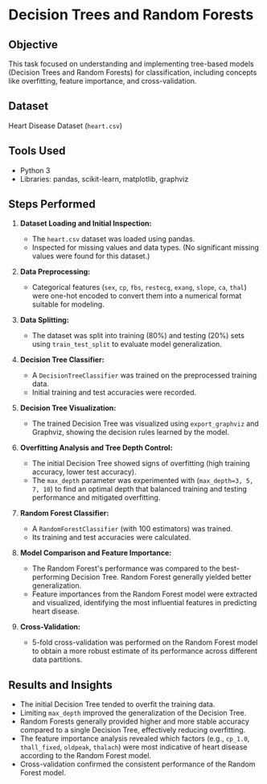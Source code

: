 # Decision Trees and Random Forests

## Objective
This task focused on understanding and implementing tree-based models (Decision Trees and Random Forests) for classification, including concepts like overfitting, feature importance, and cross-validation.
## Dataset
Heart Disease Dataset (`heart.csv`)

## Tools Used
- Python 3
- Libraries: pandas, scikit-learn, matplotlib, graphviz

## Steps Performed

1.  **Dataset Loading and Initial Inspection:**
    - The `heart.csv` dataset was loaded using pandas.
    - Inspected for missing values and data types. (No significant missing values were found for this dataset.)

2.  **Data Preprocessing:**
    - Categorical features (`sex`, `cp`, `fbs`, `restecg`, `exang`, `slope`, `ca`, `thal`) were one-hot encoded to convert them into a numerical format suitable for modeling.

3.  **Data Splitting:**
    - The dataset was split into training (80%) and testing (20%) sets using `train_test_split` to evaluate model generalization.

4.  **Decision Tree Classifier:**
    - A `DecisionTreeClassifier` was trained on the preprocessed training data.
    - Initial training and test accuracies were recorded.

5.  **Decision Tree Visualization:**
    - The trained Decision Tree was visualized using `export_graphviz` and Graphviz, showing the decision rules learned by the model.

6.  **Overfitting Analysis and Tree Depth Control:**
    - The initial Decision Tree showed signs of overfitting (high training accuracy, lower test accuracy).
    - The `max_depth` parameter was experimented with (`max_depth=3, 5, 7, 10`) to find an optimal depth that balanced training and testing performance and mitigated overfitting.

7.  **Random Forest Classifier:**
    - A `RandomForestClassifier` (with 100 estimators) was trained.
    - Its training and test accuracies were calculated.

8.  **Model Comparison and Feature Importance:**
    - The Random Forest's performance was compared to the best-performing Decision Tree. Random Forest generally yielded better generalization.
    - Feature importances from the Random Forest model were extracted and visualized, identifying the most influential features in predicting heart disease.

9.  **Cross-Validation:**
    - 5-fold cross-validation was performed on the Random Forest model to obtain a more robust estimate of its performance across different data partitions.

## Results and Insights
- The initial Decision Tree tended to overfit the training data.
- Limiting `max_depth` improved the generalization of the Decision Tree.
- Random Forests generally provided higher and more stable accuracy compared to a single Decision Tree, effectively reducing overfitting.
- The feature importance analysis revealed which factors (e.g., `cp_1.0`, `thall_fixed`, `oldpeak`, `thalach`) were most indicative of heart disease according to the Random Forest model.
- Cross-validation confirmed the consistent performance of the Random Forest model.
